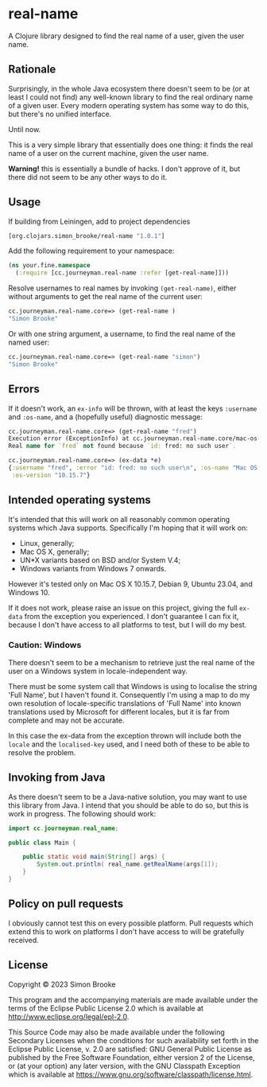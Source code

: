 # real-name

A Clojure library designed to find the real name of a user, given the user name.

## Rationale

Surprisingly, in the whole Java ecosystem there doesn't seem to be (or at least
I could not find) any well-known library to find the real ordinary name of a
given user. Every modern operating system has some way to do this, but there's
no unified interface.

Until now.

This is a very simple library that essentially does one thing: it finds the real
name of a user on the current machine, given the user name.

**Warning!** this is essentially a bundle of hacks. I don't approve of it, but
there did not seem to be any other ways to do it.

## Usage

If building from Leiningen, add to project dependencies

```clojure
[org.clojars.simon_brooke/real-name "1.0.1"]
```

Add the following requirement to your namespace:

```clojure
(ns your.fine.namespace
  (:require [cc.journeyman.real-name :refer [get-real-name]]))
```

Resolve usernames to real names by invoking `(get-real-name)`, either without 
arguments to get the real name of the current user:

```clojure
cc.journeyman.real-name.core=> (get-real-name )
"Simon Brooke"
```

Or with one string argument, a username, to find the real name of the named user:

```clojure
cc.journeyman.real-name.core=> (get-real-name "simon")
"Simon Brooke"
```

## Errors

If it doesn't work, an `ex-info` will be thrown, with at least the keys `:username` 
and `:os-name`, and a (hopefully useful) diagnostic message:

```clojure
cc.journeyman.real-name.core=> (get-real-name "fred")
Execution error (ExceptionInfo) at cc.journeyman.real-name.core/mac-os-x (core.clj:13).
Real name for `fred` not found because `id: fred: no such user`.

cc.journeyman.real-name.core=> (ex-data *e)
{:username "fred", :error "id: fred: no such user\n", :os-name "Mac OS X", 
 :os-version "10.15.7"}
```

## Intended operating systems

It's intended that this will work on all reasonably common operating systems
which Java supports. Specifically I'm hoping that it will work on:

* Linux, generally;
* Mac OS X, generally;
* UN*X variants based on BSD and/or System V.4;
* Windows variants from Windows 7 onwards.

However it's tested only on Mac OS X 10.15.7, Debian 9, Ubuntu 23.04, and Windows 10.

If it does not work, please raise an issue on this project, giving the full `ex-data`
from the exception you experienced. I don't guarantee I can fix it, because I don't
have access to all platforms to test, but I will do my best.

### Caution: Windows

There doesn't seem to be a mechanism to retrieve just the real name of the user
on a Windows system in locale-independent way.

There must be some system call that Windows is using to localise the string 
'Full Name', but I haven't found it. Consequently I'm using a map to do my own
resolution of locale-specific translations of 'Full Name' into known translations
used by Microsoft for different locales, but it is far from complete and may not
be accurate.

In this case the ex-data from the exception thrown will include both the `locale`
and the `localised-key` used, and I need both of these to be able to resolve the
problem.

## Invoking from Java

As there doesn't seem to be a Java-native solution, you may want to use this
library from Java. I intend that you should be able to do so, but this is work
in progress. The following should work:

```java
import cc.journeyman.real_name;

public class Main {

    public static void main(String[] args) {
        System.out.println( real_name.getRealName(args[1]);
    }
}
```

## Policy on pull requests

I obviously cannot test this on every possible platform. Pull requests which
extend this to work on platforms I don't have access to will be gratefully
received. 

## License

Copyright © 2023 Simon Brooke

This program and the accompanying materials are made available under the
terms of the Eclipse Public License 2.0 which is available at
http://www.eclipse.org/legal/epl-2.0.

This Source Code may also be made available under the following Secondary
Licenses when the conditions for such availability set forth in the Eclipse
Public License, v. 2.0 are satisfied: GNU General Public License as published by
the Free Software Foundation, either version 2 of the License, or (at your
option) any later version, with the GNU Classpath Exception which is available
at https://www.gnu.org/software/classpath/license.html.
